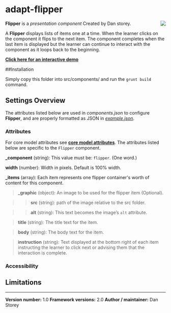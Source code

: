 # adapt-flipper

**Flipper** is a *presentation component* Created by Dan storey.
<img align="right" src="https://raw.githubusercontent.com/danielstorey/assets/master/flipper-demo.jpg">

A **Flipper** displays lists of items one at a time. When the learner clicks on the component it flips to the next item. The component completes when the last item is displayed but the learner can continue to interact with the component as it loops back to the beginning.

[**Click here for an interactive demo**](https://danielstorey.github.io/adapt-demo-course/#/id/co-main)

##Installation

Simply copy this folder into src/components/ and run the `grunt build` command.

## Settings Overview

The attributes listed below are used in *components.json* to configure **Flipper**, and are properly formatted as JSON in [*example.json*](https://github.com/danielstorey/adapt-flipper/example.json).

### Attributes

For core model attributes see [**core model attributes**](https://github.com/adaptlearning/adapt_framework/wiki/Core-model-attributes). The attributes listed below are specific to the `Flipper` component.

**_component** (string): This value must be: `flipper`. (One word.)

**width** (number): Width in pixels. Default is 100% width.

**_items** (array): Each item represents one flipper container's worth of content for this component.

>**_graphic** (object): An image to be used for the flipper item (Optional).

>>**src** (string): path of the image relative to the src folder.

>>**alt** (string): This text becomes the image’s `alt` attribute.

>**title** (string): The title text for the item.

>**body** (string): The body text for the item.

>**instruction** (string): Text displayed at the bottom right of each item instructing the learner to click next or advising them that the interaction is complete.

### Accessibility



## Limitations

----------------------------
**Version number:**  1.0
**Framework versions:**  2.0
**Author / maintainer:** Dan Storey